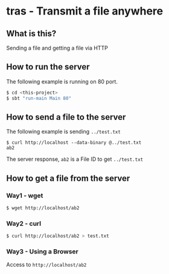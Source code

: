 # tras - Transmit a file anywhere

## What is this?

Sending a file and getting a file via HTTP
 
 
## How to run the server


The following example is running on 80 port.
```sh
$ cd <this-project>
$ sbt "run-main Main 80"
```


## How to send a file to the server

The following example is sending `../test.txt`

```
$ curl http://localhost --data-binary @../test.txt
ab2
```

 
The server response, `ab2` is a File ID to get `../test.txt`
 

 
## How to get a file from the server

### Way1 - wget

```sh
$ wget http://localhost/ab2
```

### Way2 - curl


```sh
$ curl http://localhost/ab2 > test.txt
```


### Way3 - Using a Browser

Access to `http://localhost/ab2`